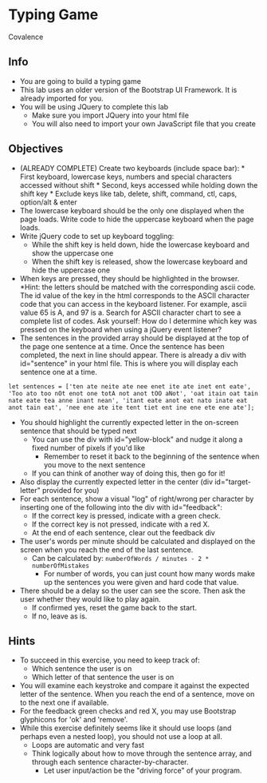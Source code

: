 # Typing Game
Covalence

## Info
* You are going to build a typing game
* This lab uses an older version of the Bootstrap UI Framework. It is already imported for you.
* You will be using JQuery to complete this lab
    * Make sure you import JQuery into your html file
    * You will also need to import your own JavaScript file that you create

## Objectives
* (ALREADY COMPLETE) Create two keyboards (include space bar):
		* First keyboard, lowercase keys, numbers and special characters accessed without shift
		* Second, keys accessed while holding down the shift key
		* Exclude keys like tab, delete, shift, command, ctl, caps, option/alt & enter
* The lowercase keyboard should be the only one displayed when the page loads. Write code to hide the uppercase keyboard when the page loads.
* Write jQuery code to set up keyboard toggling:
  * While the shift key is held down, hide the lowercase keyboard and show the uppercase one
  * When the shift key is released, show the lowercase keyboard and hide the uppercase one
* When keys are pressed, they should be highlighted in the browser.
		*Hint: the letters should be matched with the corresponding ascii code. The id value of the key in the html corresponds to the ASCII character code that you can access in the keyboard listener. For example, ascii value 65 is A, and 97 is a. Search for ASCII character chart to see a complete list of codes. Ask yourself: How do I determine which key was pressed on the keyboard when using a jQuery event listener?
* The sentences in the provided array should be displayed at the top of the page one sentence at a time. Once the sentence has been completed, the next in line should appear. There is already a div with id="sentence" in your html file. This is where you will display each sentence one at a time.
```
let sentences = ['ten ate neite ate nee enet ite ate inet ent eate', 'Too ato too nOt enot one totA not anot tOO aNot', 'oat itain oat tain nate eate tea anne inant nean', 'itant eate anot eat nato inate eat anot tain eat', 'nee ene ate ite tent tiet ent ine ene ete ene ate'];
```
* You should highlight the currently expected letter in the on-screen sentence that should be typed next
    * You can use the div with id="yellow-block" and nudge it along a fixed number of pixels if you'd like
        * Remember to reset it back to the beginning of the sentence when you move to the next sentence
    * If you can think of another way of doing this, then go for it!
* Also display the currently expected letter in the center (div id="target-letter" provided for you)
* For each sentence, show a visual "log" of right/wrong per character by inserting one of the following into the div with id="feedback":
    * If the correct key is pressed, indicate with a green check.
    * If the correct key is not pressed, indicate  with a red X.
    * At the end of each sentence, clear out the feedback div
* The user's words per minute should be calculated and displayed on the screen when you reach the end of the last sentence.
    * Can be calculated by: `numberOfWords / minutes - 2 * numberOfMistakes`
        * For number of words, you can just count how many words make up the sentences you were given and hard code that value.
* There should be a delay so the user can see the score. Then ask the user whether they would like to play again.
    * If confirmed yes, reset the game back to the start.
    * If no, leave as is.

## Hints
* To succeed in this exercise, you need to keep track of:
    * Which sentence the user is on
    * Which letter of that sentence the user is on
* You will examine each keystroke and compare it against the expected letter of the sentence. When you reach the end of a sentence, move on to the next one if available.
* For the feedback green checks and red X, you may use Bootstrap glyphicons for 'ok' and 'remove'.
* While this exercise definitely seems like it should use loops (and perhaps even a nested loop), you should not use a loop at all.
    * Loops are automatic and very fast
    * Think logically about how to move through the sentence array, and through each sentence character-by-character.
        * Let user input/action be the "driving force" of your program.
